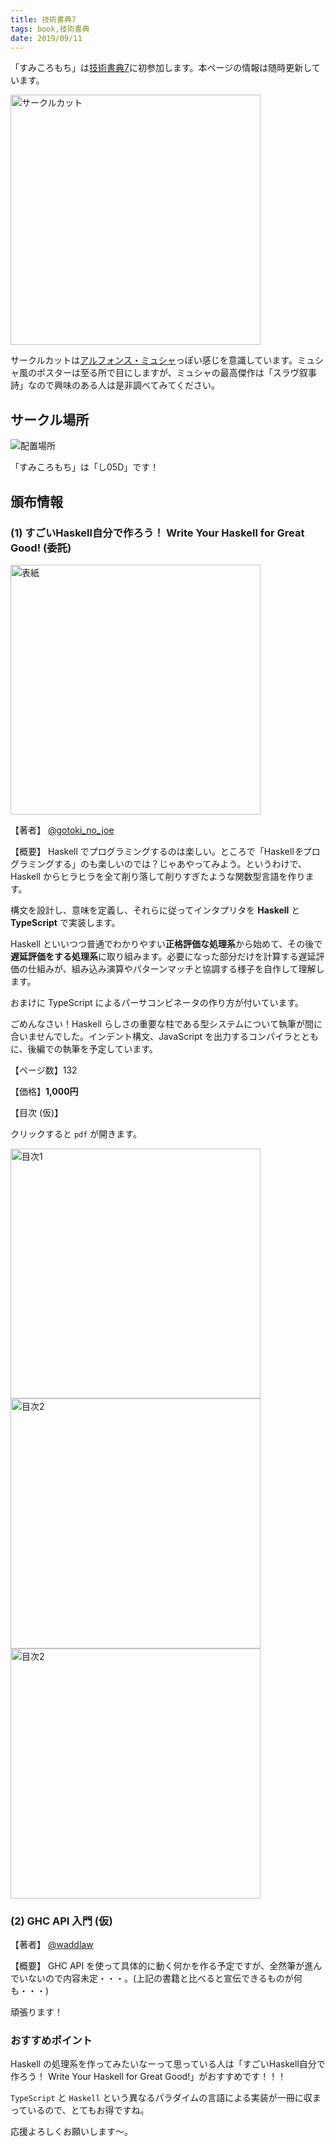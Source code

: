 ```yaml
---
title: 技術書典7
tags: book,技術書典
date: 2019/09/11
---
```


「すみころもち」は[技術書典7](https://techbookfest.org/event/tbf07/circle/6222386688950272)に初参加します。本ページの情報は随時更新しています。

<img src="/images/2019/08-19/circle.png" alt ="サークルカット" width="400px">

サークルカットは[アルフォンス・ミュシャ](https://ja.wikipedia.org/wiki/%E3%82%A2%E3%83%AB%E3%83%95%E3%82%A9%E3%83%B3%E3%82%B9%E3%83%BB%E3%83%9F%E3%83%A5%E3%82%B7%E3%83%A3)っぽい感じを意識しています。ミュシャ風のポスターは至る所で目にしますが、ミュシャの最高傑作は「スラヴ叙事詩」なので興味のある人は是非調べてみてください。

## サークル場所

<img src="/images/2019/09-11/map.png" alt ="配置場所">

「すみころもち」は「し05D」です！

## 頒布情報

### (1) すごいHaskell自分で作ろう！ Write Your Haskell for Great Good! (委託)

<img src="/images/2019/09-11/main.jpg" alt ="表紙" width="400px">

【著者】
[@gotoki_no_joe](https://twitter.com/gotoki_no_joe)

【概要】
Haskell でプログラミングするのは楽しい。ところで「Haskell*を*プログラミングする」のも楽しいのでは？じゃあやってみよう。というわけで、Haskell からヒラヒラを全て削り落して削りすぎたような関数型言語を作ります。

構文を設計し、意味を定義し、それらに従ってインタプリタを **Haskell** と **TypeScript** で実装します。

Haskell といいつつ普通でわかりやすい**正格評価な処理系**から始めて、その後で**遅延評価をする処理系**に取り組みます。必要になった部分だけを計算する遅延評価の仕組みが、組み込み演算やパターンマッチと協調する様子を自作して理解します。

おまけに TypeScript によるパーサコンビネータの作り方が付いています。

ごめんなさい！Haskell らしさの重要な柱である型システムについて執筆が間に合いませんでした。インデント構文、JavaScript を出力するコンパイラとともに、後編での執筆を予定しています。

【ページ数】132

【価格】**1,000円**

【目次 (仮)】

クリックすると `pdf` が開きます。

<a href="/images/2019/09-11/toc1.pdf">
  <img src="/images/2019/09-11/toc1.jpg" alt ="目次1" width="400px">
</a>
<a href="/images/2019/09-11/toc2.pdf">
  <img src="/images/2019/09-11/toc2.jpg" alt ="目次2" width="400px">
</a>
<a href="/images/2019/09-11/maegaki.pdf">
  <img src="/images/2019/09-11/maegaki.png" alt ="目次2" width="400px">
</a>

### (2) GHC API 入門 (仮)

【著者】
[@waddlaw](https://twitter.com/waddlaw)

【概要】
GHC API を使って具体的に動く何かを作る予定ですが、全然筆が進んでいないので内容未定・・・。(上記の書籍と比べると宣伝できるものが何も・・・)

頑張ります！

### おすすめポイント

Haskell の処理系を作ってみたいなーって思っている人は「すごいHaskell自分で作ろう！ Write Your Haskell for Great Good!」がおすすめです！！！

`TypeScript` と `Haskell` という異なるパラダイムの言語による実装が一冊に収まっているので、とてもお得ですね。

応援よろしくお願いします〜。
